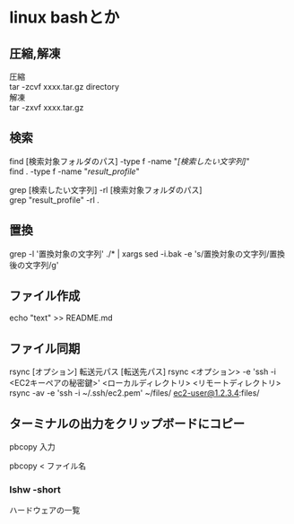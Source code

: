 # linux bashとか

## 圧縮,解凍

圧縮  
tar -zcvf xxxx.tar.gz directory  
解凍  
tar -zxvf xxxx.tar.gz  

## 検索

find [検索対象フォルダのパス] -type f -name "*[検索したい文字列]*"  
find . -type f -name "*result_profile*"  

grep [検索したい文字列] -rl [検索対象フォルダのパス]  
grep "result_profile" -rl .  

## 置換

grep -l '置換対象の文字列' ./* | xargs sed -i.bak -e 's/置換対象の文字列/置換後の文字列/g'

## ファイル作成

echo "text" >> README.md

## ファイル同期

rsync [オプション] 転送元パス [転送先パス]
rsync <オプション> -e 'ssh -i <EC2キーペアの秘密鍵>' <ローカルディレクトリ> <リモートディレクトリ>
rsync -av -e 'ssh -i ~/.ssh/ec2.pem' ~/files/ ec2-user@1.2.3.4:files/

## ターミナルの出力をクリップボードにコピー

pbcopy
入力

pbcopy < ファイル名


### lshw -short

ハードウェアの一覧